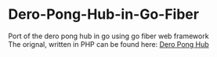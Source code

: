 # Dero-Pong-Hub-in-Go-Fiber
Port of the dero pong hub in go using go fiber web framework
<br>
The orignal, written in PHP can be found here: <a href="https://github.com/siteraiser/Pong-Hub/tree/main">Dero Pong Hub</a>
